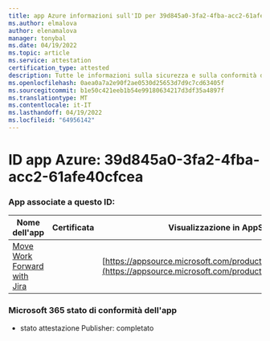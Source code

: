 ```yaml
---
title: app Azure informazioni sull'ID per 39d845a0-3fa2-4fba-acc2-61afe40cfcea
ms.author: elmalova
author: elenamalova
manager: tonybal
ms.date: 04/19/2022
ms.topic: article
ms.service: attestation
certification_type: attested
description: Tutte le informazioni sulla sicurezza e sulla conformità disponibili per 39d845a0-3fa2-4fba-acc2-61afe40cfcea.
ms.openlocfilehash: 0aea0a7a2e90f2ae0530d25653d7d9c7cd63405f
ms.sourcegitcommit: b1e50c421eeb1b54e99180634217d3df35a4897f
ms.translationtype: MT
ms.contentlocale: it-IT
ms.lasthandoff: 04/19/2022
ms.locfileid: "64956142"
---
```

# <a name="azure-app-id-39d845a0-3fa2-4fba-acc2-61afe40cfcea"></a>ID app Azure: 39d845a0-3fa2-4fba-acc2-61afe40cfcea


### <a name="apps-associated-with-this-id"></a>App associate a questo ID:
| **Nome dell'app** | **Certificata** | **Visualizzazione in AppSource** |
|--------------|---------------|-----------------------|
| [Move Work Forward with Jira](../forward/WA200002855.md) |  | [https://appsource.microsoft.com/product/office/WA200002855](https://appsource.microsoft.com/product/office/WA200002855) |

### <a name="microsoft-365-app-compliance-status"></a>Microsoft 365 stato di conformità dell'app
- stato attestazione Publisher: completato
